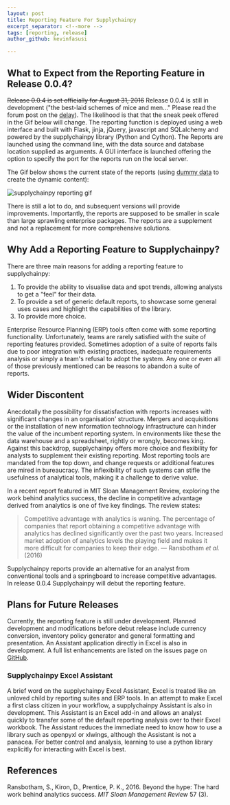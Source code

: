 ```yaml
---
layout: post
title: Reporting Feature For Supplychainpy
excerpt_separator: <!--more -->
tags: [reporting, release]
author_github: kevinfasusi

---
```


## What to Expect from the Reporting Feature in Release 0.0.4?

~~Release 0.0.4 is set officially for August 31, 2016~~ Release 0.0.4 is still in development ("the best-laid schemes of mice and men..." Please read the forum post on the [delay](https://groups.google.com/d/msg/supplychainpy/TwQG9IZgjvU/3au925dlBwAJ)). The likelihood is that that the sneak peek offered in the Gif below
will change. The reporting function is deployed using a web interface and built with Flask, jinja, jQuery, javascript and SQLalchemy and powered by the supplychainpy library (Python and Cython).<!--more -->
The Reports are launched using the command line, with the data source and database location supplied as arguments.
A GUI interface is launched offering the option to specify the port for the reports run on the local server.

The Gif below shows the current state of the reports (using [dummy data](https://github.com/KevinFasusi/supplychainpy/blob/master/data1.csv) to create the dynamic content):

![supplychainpy reporting gif]({{site.baseurl}}/images/supp.gif)

There is still a lot to do, and subsequent versions will provide improvements. Importantly, the
reports are supposed to be smaller in scale than large sprawling enterprise packages. The reports are a supplement and not a replacement for more comprehensive solutions.

## Why Add a Reporting Feature to Supplychainpy?

There are three main reasons for adding a reporting feature to supplychainpy:

1. To provide the ability to visualise data and spot trends, allowing analysts to get a "feel" for their data.
2. To provide a set of generic default reports, to showcase some general uses cases and highlight the capabilities of the library.
3. To provide more choice.

Enterprise Resource Planning (ERP) tools often come with some reporting functionality. Unfortunately, teams are
rarely satisfied with the suite of reporting features provided. Sometimes adoption of a suite of reports fails
due to poor integration with existing practices, inadequate requirements analysis or simply a team's refusal to adopt the system.
Any one or even all of those previously mentioned can be reasons to abandon a suite of reports.
 
## Wider Discontent
Anecdotally the possibility for dissatisfaction with reports increases with significant changes in an organisation' structure. Mergers and acquisitions or the installation of new information technology infrastructure can
hinder the value of the incumbent reporting system. In environments like these the data warehouse and a spreadsheet, rightly or wrongly, becomes king.
Against this backdrop, supplychainpy offers more choice and flexibility for analysts to supplement their existing reporting.
Most reporting tools are mandated from the top down, and change requests or additional features are mired in bureaucracy.
The inflexibility of such systems can stifle the usefulness of analytical tools, making it a challenge to derive value.

In a recent report featured in MIT Sloan Management Review, exploring the work behind analytics success, the decline in competitive advantage derived from analytics is one of five key
findings. The review states:

>Competitive advantage with analytics is waning. The percentage of companies that report obtaining a competitive
>advantage with analytics has declined significantly over the past two years. Increased market adoption of analytics
>levels the playing field and makes it more difficult for companies to keep their edge.
>&mdash; Ransbotham *et al.* (2016)

Supplychainpy reports provide an alternative for an analyst from conventional tools and a springboard to increase competitive advantages.
In release 0.0.4 Supplychainpy will debut the reporting feature.

## Plans for Future Releases

Currently, the reporting feature is still under development. Planned development and modifications before debut release include currency conversion, inventory policy generator and general formatting and presentation. An Assistant application directly in Excel is also in development. A full list enhancements are listed on the issues page on [GitHub](https://github.com/KevinFasusi/supplychainpy/issues).

### Supplychainpy Excel Assistant

A brief word on the supplychainpy Excel Assistant, Excel is treated like an unloved child by reporting suites and ERP tools. In an attempt to make Excel a first class citizen in your workflow, a supplychainpy Assistant is also in development. This Assistant is an Excel add-in and allows an analyst quickly to transfer some of the default reporting analysis over to their Excel workbook. The Assistant reduces the immediate need to
know how to use a library such as openpyxl or xlwings, although the Assistant is not a panacea. For better control and analysis, learning to use a python library explicitly for interacting with Excel is best.


## References

Ransbotham, S., Kiron, D., Prentice, P. K., 2016. Beyond the hype: The hard work behind analytics success. *MIT Sloan Management Review* 57 (3).


